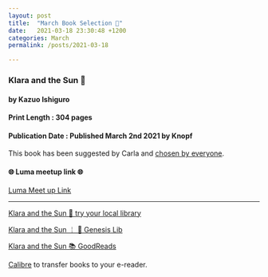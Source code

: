 ```yaml
---
layout: post
title:  "March Book Selection 🍥"
date:   2021-03-18 23:30:48 +1200
categories: March
permalink: /posts/2021-03-18

---
```


### Klara and the Sun 🍥
#### by Kazuo Ishiguro
#### Print Length : 304 pages

#### Publication Date : Published March 2nd 2021 by Knopf

This book has been suggested by Carla and [chosen by everyone](https://www.survey-maker.com/resultsQ62W0FPYL).


####  🌐 Luma meetup link 🌐

[Luma Meet up Link](https://lu.ma/book_club_April_2021)


---

[Klara and the Sun 🔗 try your local library](https://www.overdrive.com/search?q=klara+and+the+sun&f-formatClassification=)

[Klara and the Sun ￤ 🔗 Genesis Lib](http://libgen.rs)

[Klara and the Sun 📚 GoodReads](https://www.goodreads.com/book/show/54120408-klara-and-the-sun)

[Calibre](https://calibre-ebook.com/) to transfer books to your e-reader.
